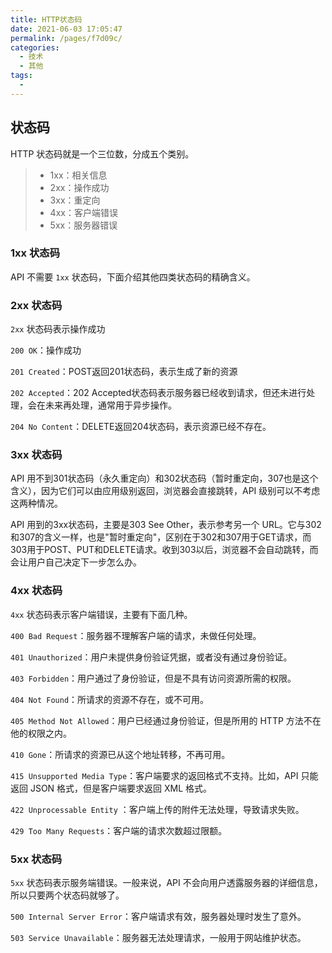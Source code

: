 ```yaml
---
title: HTTP状态码
date: 2021-06-03 17:05:47
permalink: /pages/f7d09c/
categories: 
  - 技术
  - 其他
tags: 
  - 
---
```

## 状态码

HTTP 状态码就是一个三位数，分成五个类别。

> - 1xx：相关信息
> - 2xx：操作成功
> - 3xx：重定向
> - 4xx：客户端错误
> - 5xx：服务器错误

### 1xx 状态码

API 不需要 `1xx` 状态码，下面介绍其他四类状态码的精确含义。

### 2xx 状态码

`2xx` 状态码表示操作成功

`200 OK`：操作成功

`201 Created`：POST返回201状态码，表示生成了新的资源

`202 Accepted`：202 Accepted状态码表示服务器已经收到请求，但还未进行处理，会在未来再处理，通常用于异步操作。

`204 No Content`：DELETE返回204状态码，表示资源已经不存在。

### 3xx 状态码

API 用不到301状态码（永久重定向）和302状态码（暂时重定向，307也是这个含义），因为它们可以由应用级别返回，浏览器会直接跳转，API 级别可以不考虑这两种情况。

API 用到的3xx状态码，主要是303 See Other，表示参考另一个 URL。它与302和307的含义一样，也是"暂时重定向"，区别在于302和307用于GET请求，而303用于POST、PUT和DELETE请求。收到303以后，浏览器不会自动跳转，而会让用户自己决定下一步怎么办。

### 4xx 状态码

`4xx` 状态码表示客户端错误，主要有下面几种。

`400 Bad Request`：服务器不理解客户端的请求，未做任何处理。

`401 Unauthorized`：用户未提供身份验证凭据，或者没有通过身份验证。

`403 Forbidden`：用户通过了身份验证，但是不具有访问资源所需的权限。

`404 Not Found`：所请求的资源不存在，或不可用。

`405 Method Not Allowed`：用户已经通过身份验证，但是所用的 HTTP 方法不在他的权限之内。

`410 Gone`：所请求的资源已从这个地址转移，不再可用。

`415 Unsupported Media Type`：客户端要求的返回格式不支持。比如，API 只能返回 JSON 格式，但是客户端要求返回 XML 格式。

`422 Unprocessable Entity` ：客户端上传的附件无法处理，导致请求失败。

`429 Too Many Requests`：客户端的请求次数超过限额。

### 5xx 状态码

`5xx` 状态码表示服务端错误。一般来说，API 不会向用户透露服务器的详细信息，所以只要两个状态码就够了。

`500 Internal Server Error`：客户端请求有效，服务器处理时发生了意外。

`503 Service Unavailable`：服务器无法处理请求，一般用于网站维护状态。